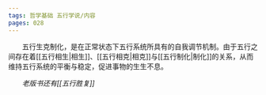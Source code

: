 ```yaml
---
tags: 哲学基础 五行学说/内容
pages: 028
---
```

&emsp;&emsp;五行生克制化，是在正常状态下五行系统所具有的自我调节机制。由于五行之间存在着[[五行相生|相生]]、[[五行相克|相克]]与[[五行制化|制化]]的关系，从而维持五行系统的平衡与稳定，促进事物的生生不息。

&emsp;&emsp;*老版书还有[[五行胜复]]*